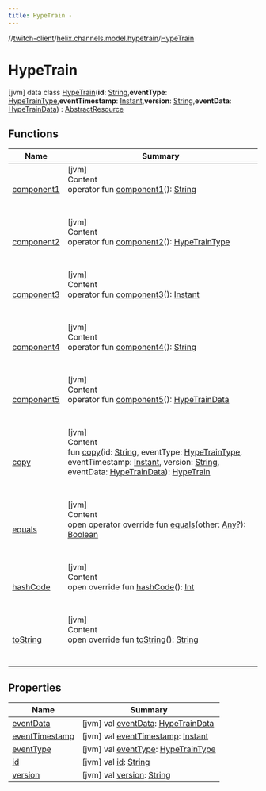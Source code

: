 ```yaml
---
title: HypeTrain -
---
```

//[twitch-client](../../index.md)/[helix.channels.model.hypetrain](../index.md)/[HypeTrain](index.md)



# HypeTrain  
 [jvm] data class [HypeTrain](index.md)(**id**: [String](https://kotlinlang.org/api/latest/jvm/stdlib/kotlin/-string/index.html),**eventType**: [HypeTrainType](../-hype-train-type/index.md),**eventTimestamp**: [Instant](https://docs.oracle.com/javase/8/docs/api/java/time/Instant.html),**version**: [String](https://kotlinlang.org/api/latest/jvm/stdlib/kotlin/-string/index.html),**eventData**: [HypeTrainData](../-hype-train-data/index.md)) : [AbstractResource](../../helix.http.model/-abstract-resource/index.md)   


## Functions  
  
|  Name|  Summary| 
|---|---|
| [component1](component1.md)| [jvm]  <br>Content  <br>operator fun [component1](component1.md)(): [String](https://kotlinlang.org/api/latest/jvm/stdlib/kotlin/-string/index.html)  <br><br><br>
| [component2](component2.md)| [jvm]  <br>Content  <br>operator fun [component2](component2.md)(): [HypeTrainType](../-hype-train-type/index.md)  <br><br><br>
| [component3](component3.md)| [jvm]  <br>Content  <br>operator fun [component3](component3.md)(): [Instant](https://docs.oracle.com/javase/8/docs/api/java/time/Instant.html)  <br><br><br>
| [component4](component4.md)| [jvm]  <br>Content  <br>operator fun [component4](component4.md)(): [String](https://kotlinlang.org/api/latest/jvm/stdlib/kotlin/-string/index.html)  <br><br><br>
| [component5](component5.md)| [jvm]  <br>Content  <br>operator fun [component5](component5.md)(): [HypeTrainData](../-hype-train-data/index.md)  <br><br><br>
| [copy](copy.md)| [jvm]  <br>Content  <br>fun [copy](copy.md)(id: [String](https://kotlinlang.org/api/latest/jvm/stdlib/kotlin/-string/index.html), eventType: [HypeTrainType](../-hype-train-type/index.md), eventTimestamp: [Instant](https://docs.oracle.com/javase/8/docs/api/java/time/Instant.html), version: [String](https://kotlinlang.org/api/latest/jvm/stdlib/kotlin/-string/index.html), eventData: [HypeTrainData](../-hype-train-data/index.md)): [HypeTrain](index.md)  <br><br><br>
| [equals](https://kotlinlang.org/api/latest/jvm/stdlib/kotlin/-any/equals.html)| [jvm]  <br>Content  <br>open operator override fun [equals](https://kotlinlang.org/api/latest/jvm/stdlib/kotlin/-any/equals.html)(other: [Any](https://kotlinlang.org/api/latest/jvm/stdlib/kotlin/-any/index.html)?): [Boolean](https://kotlinlang.org/api/latest/jvm/stdlib/kotlin/-boolean/index.html)  <br><br><br>
| [hashCode](https://kotlinlang.org/api/latest/jvm/stdlib/kotlin/-any/hash-code.html)| [jvm]  <br>Content  <br>open override fun [hashCode](https://kotlinlang.org/api/latest/jvm/stdlib/kotlin/-any/hash-code.html)(): [Int](https://kotlinlang.org/api/latest/jvm/stdlib/kotlin/-int/index.html)  <br><br><br>
| [toString](https://kotlinlang.org/api/latest/jvm/stdlib/kotlin/-any/to-string.html)| [jvm]  <br>Content  <br>open override fun [toString](https://kotlinlang.org/api/latest/jvm/stdlib/kotlin/-any/to-string.html)(): [String](https://kotlinlang.org/api/latest/jvm/stdlib/kotlin/-string/index.html)  <br><br><br>


## Properties  
  
|  Name|  Summary| 
|---|---|
| [eventData](index.md#helix.channels.model.hypetrain/HypeTrain/eventData/#/PointingToDeclaration/)|  [jvm] val [eventData](index.md#helix.channels.model.hypetrain/HypeTrain/eventData/#/PointingToDeclaration/): [HypeTrainData](../-hype-train-data/index.md)   <br>
| [eventTimestamp](index.md#helix.channels.model.hypetrain/HypeTrain/eventTimestamp/#/PointingToDeclaration/)|  [jvm] val [eventTimestamp](index.md#helix.channels.model.hypetrain/HypeTrain/eventTimestamp/#/PointingToDeclaration/): [Instant](https://docs.oracle.com/javase/8/docs/api/java/time/Instant.html)   <br>
| [eventType](index.md#helix.channels.model.hypetrain/HypeTrain/eventType/#/PointingToDeclaration/)|  [jvm] val [eventType](index.md#helix.channels.model.hypetrain/HypeTrain/eventType/#/PointingToDeclaration/): [HypeTrainType](../-hype-train-type/index.md)   <br>
| [id](index.md#helix.channels.model.hypetrain/HypeTrain/id/#/PointingToDeclaration/)|  [jvm] val [id](index.md#helix.channels.model.hypetrain/HypeTrain/id/#/PointingToDeclaration/): [String](https://kotlinlang.org/api/latest/jvm/stdlib/kotlin/-string/index.html)   <br>
| [version](index.md#helix.channels.model.hypetrain/HypeTrain/version/#/PointingToDeclaration/)|  [jvm] val [version](index.md#helix.channels.model.hypetrain/HypeTrain/version/#/PointingToDeclaration/): [String](https://kotlinlang.org/api/latest/jvm/stdlib/kotlin/-string/index.html)   <br>

